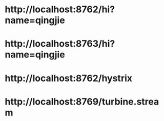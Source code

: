 # http://localhost:8762/hi?name=qingjie
# http://localhost:8763/hi?name=qingjie
# http://localhost:8762/hystrix
# http://localhost:8769/turbine.stream
# 

